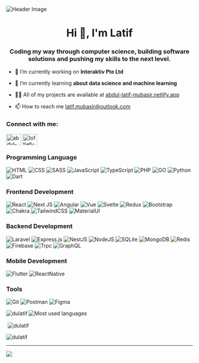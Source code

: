 <!--
**BJ-stack-art/bj-stack-art** is a ✨ _special_ ✨ repository because its `README.md` (this file) appears on your GitHub profile.

Here are some ideas to get you started:

- 🔭 I’m currently working on ...
- 🌱 I’m currently learning ...
- 👯 I’m looking to collaborate on ...
- 🤔 I’m looking for help with ...
- 💬 Ask me about ...
- 📫 How to reach me: ...
- 😄 Pronouns: ...
- ⚡ Fun fact: ...
-->

![Header Image](https://raw.githubusercontent.com/DuLatif/dulatif/main/dark-github-banner.jpg)

<h1 align="center">Hi 👋, I'm Latif</h1>
<h3 align="center">Coding my way through computer science, building software solutions and pushing my skills to the next level.</h3>

- 🔭 I’m currently working on **Interaktiv Pte Ltd**

- 🌱 I’m currently learning **about data science and machine learning**

- 👨‍💻 All of my projects are available at [abdul-latif-mubasir.netlify.app](https://abdul-latif-mubasir.netlify.app)

- 📫 How to reach me [latif.mubasir@outlook.com](mailto:latif.mubasir@outlook.com)

<h3 align="left">Connect with me:</h3>
<p align="left">
<a href="https://linkedin.com/in/abdul-latif-mubasir" target="blank"><img align="center" src="https://raw.githubusercontent.com/rahuldkjain/github-profile-readme-generator/master/src/images/icons/Social/linked-in-alt.svg" alt="abdul-latif-mubasir" height="30" width="40" /></a>
<a href="https://instagram.com/loftiefy_" target="blank"><img align="center" src="https://raw.githubusercontent.com/rahuldkjain/github-profile-readme-generator/master/src/images/icons/Social/instagram.svg" alt="loftiefy_" height="30" width="40" /></a>
</p>

### Programming Language
![HTML](https://img.shields.io/badge/html-%23323330.svg?style=for-the-badge&logo=html5&logoColor=%23F7DF1E) ![CSS](https://img.shields.io/badge/css-%23323330.svg?style=for-the-badge&logo=css3&logoColor=%23F7DF1E) ![SASS](https://img.shields.io/badge/sass-%23323330.svg?style=for-the-badge&logo=sass&logoColor=%23F7DF1E) ![JavaScript](https://img.shields.io/badge/javascript-%23323330.svg?style=for-the-badge&logo=javascript&logoColor=%23F7DF1E) ![TypeScript](https://img.shields.io/badge/typescript-%23007ACC.svg?style=for-the-badge&logo=typescript&logoColor=white) ![PHP](https://img.shields.io/badge/php-%23777BB4.svg?style=for-the-badge&logo=php&logoColor=white) ![GO](https://img.shields.io/badge/go-%23323330.svg?style=for-the-badge&logo=go&logoColor=%23F7DF1E) ![Python](https://img.shields.io/badge/python-3670A0?style=for-the-badge&logo=python&logoColor=ffdd54) ![Dart](https://img.shields.io/badge/dart-%230175C2.svg?style=for-the-badge&logo=dart&logoColor=white)

### Frontend Development
![React](https://img.shields.io/badge/react-%2320232a.svg?style=for-the-badge&logo=react&logoColor=%2361DAFB) ![Next JS](https://img.shields.io/badge/Next-black?style=for-the-badge&logo=next.js&logoColor=white) ![Angular](https://img.shields.io/badge/angular-%2320232a.svg?style=for-the-badge&logo=angular&logoColor=%2361DAFB) ![Vue](https://img.shields.io/badge/Vue.js-35495E?style=for-the-badge&logo=vuedotjs&logoColor=4FC08D) ![Svelte](https://img.shields.io/badge/svelte-%2320232a.svg?style=for-the-badge&logo=svelte&logoColor=%2361DAFB) ![Redux](https://img.shields.io/badge/redux-%23593d88.svg?style=for-the-badge&logo=redux&logoColor=white) ![Bootstrap](https://img.shields.io/badge/Bootstrap-563D7C?style=for-the-badge&logo=bootstrap&logoColor=white) ![Chakra](https://img.shields.io/badge/chakra-%234ED1C5.svg?style=for-the-badge&logo=chakraui&logoColor=white) ![TailwindCSS](https://img.shields.io/badge/tailwindcss-%2338B2AC.svg?style=for-the-badge&logo=tailwind-css&logoColor=white) ![MaterialUI](https://img.shields.io/badge/Material%20UI-007FFF?style=for-the-badge&logo=mui&logoColor=white) 

### Backend Development
![Laravel](https://img.shields.io/badge/laravel-%23FF2D20.svg?style=for-the-badge&logo=laravel&logoColor=white) ![Express.js](https://img.shields.io/badge/express.js-%23404d59.svg?style=for-the-badge&logo=express&logoColor=%2361DAFB) ![NestJS](https://img.shields.io/badge/nest.js-%23404d59.svg?style=for-the-badge&logo=nestjs&logoColor=%2361DAFB) ![NodeJS](https://img.shields.io/badge/node.js-6DA55F?style=for-the-badge&logo=node.js&logoColor=white) ![SQLite](https://img.shields.io/badge/sqlite-%2300f.svg?style=for-the-badge&logo=sqlite&logoColor=white) ![MongoDB](https://img.shields.io/badge/MongoDB-%234ea94b.svg?style=for-the-badge&logo=mongodb&logoColor=white) ![Redis](https://img.shields.io/badge/redis-%234ea94b.svg?style=for-the-badge&logo=redis&logoColor=white) ![Firebase](https://img.shields.io/badge/firebase-%23039BE5.svg?style=for-the-badge&logo=firebase) ![Trpc](https://img.shields.io/badge/trpc-%234ea94b.svg?style=for-the-badge&logo=trpc&logoColor=white) ![GraphQL](https://img.shields.io/badge/graphql-%234ea94b.svg?style=for-the-badge&logo=graphql&logoColor=white)

### Mobile Development
![Flutter](https://img.shields.io/badge/Flutter-%2302569B.svg?style=for-the-badge&logo=Flutter&logoColor=white) ![ReactNative](https://img.shields.io/badge/react_native-%2320232a.svg?style=for-the-badge&logo=react&logoColor=%2361DAFB)

### Tools
![Git](https://img.shields.io/badge/git-%2302569B.svg?style=for-the-badge&logo=git&logoColor=white) ![Postman](https://img.shields.io/badge/postman-%2302569B.svg?style=for-the-badge&logo=postman&logoColor=white) ![Figma](https://img.shields.io/badge/figma-%2302569B.svg?style=for-the-badge&logo=figma&logoColor=white)


<p><img align="left" src="https://github-readme-stats.vercel.app/api/top-langs?username=dulatif&show_icons=true&locale=en&layout=compact" alt="dulatif" /></p>

<img src="https://github-readme-stats.vercel.app/api/top-langs/?username=dulatif&hide_border=true&langs_count=5" alt="Most used languages" />

<p>&nbsp;<img align="center" src="https://github-readme-stats.vercel.app/api?username=dulatif&show_icons=true&locale=en" alt="dulatif" /></p>

<p><img align="center" src="https://github-readme-streak-stats.herokuapp.com/?user=dulatif&" alt="dulatif" /></p>


---
[![](https://visitcount.itsvg.in/api?id=DuLatif&icon=0&color=0)](https://visitcount.itsvg.in)

